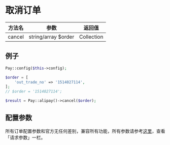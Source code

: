 # 取消订单

|  方法名   |         参数          |    返回值     |
|:------:|:-------------------:|:----------:|
| cancel | string/array $order | Collection |

## 例子

```php
Pay::config($this->config);

$order = [
    'out_trade_no' => '1514027114',
];
// $order = '1514027114';

$result = Pay::alipay()->cancel($order);
```

## 配置参数

所有订单配置参数和官方无任何差别，兼容所有功能，所有参数请参考[这里](https://opendocs.alipay.com/apis/api_1/alipay.trade.cancel)，查看「请求参数」一栏。
